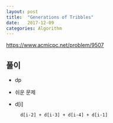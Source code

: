 ```yaml
---
layout: post
title:  "Generations of Tribbles"
date:   2017-12-09
categories: Algorithm
---
```


<https://www.acmicpc.net/problem/9507>

## 풀이

- dp
- 쉬운 문제
- d[i]

		d[i-2] + d[i-3] + d[i-4] + d[i-1]
	
